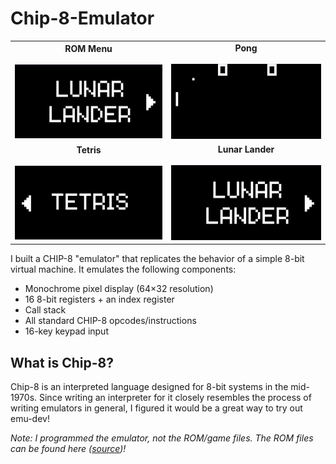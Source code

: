 # Chip-8-Emulator

<table> <tr> <td align="center"> <strong>ROM Menu</strong><br><br> <img src="https://github.com/TheRealGecko/Chip-8-Emulator/blob/61cb57a4f9ed982664bf5c1fada0a8e32d16884c/demo_gifs/chip8_rom_menu.gif" width="400"/> </td> <td align="center"> <strong>Pong</strong><br><br> <img src="https://github.com/TheRealGecko/Chip-8-Emulator/blob/61cb57a4f9ed982664bf5c1fada0a8e32d16884c/demo_gifs/chip8_pong.gif" width="400"/> </td> </tr> <tr> <td align="center"> <strong>Tetris</strong><br><br> <img src="https://github.com/TheRealGecko/Chip-8-Emulator/blob/61cb57a4f9ed982664bf5c1fada0a8e32d16884c/demo_gifs/chip8_tetris.gif" width="400"/> </td> <td align="center"> <strong>Lunar Lander</strong><br><br> <img src="https://github.com/TheRealGecko/Chip-8-Emulator/blob/61cb57a4f9ed982664bf5c1fada0a8e32d16884c/demo_gifs/chip8_lunar_lander.gif" width="400"/> </td> </tr> </table>

I built a CHIP-8 "emulator" that replicates the behavior of a simple 8-bit virtual machine. It emulates the following components:
- Monochrome pixel display (64×32 resolution)
- 16 8-bit registers + an index register
- Call stack
- All standard CHIP-8 opcodes/instructions
- 16-key keypad input

## What is Chip-8?
Chip-8 is an interpreted language designed for 8-bit systems in the mid-1970s. Since writing an interpreter for it closely resembles the process of writing emulators in general, I figured it would be a great way to try out emu-dev!

*Note: I programmed the emulator, not the ROM/game files. The ROM files can be found here ([source](https://github.com/kripod/chip8-roms/tree/master/games))!*
